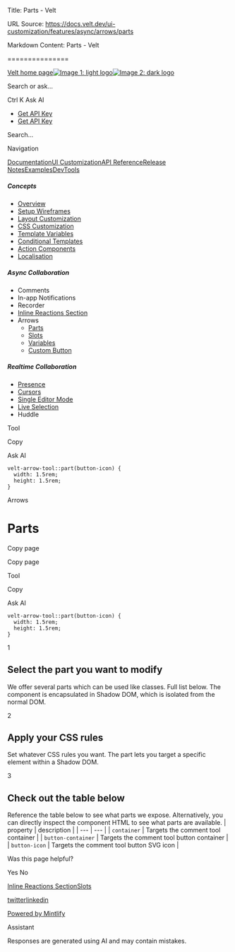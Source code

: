 Title: Parts - Velt

URL Source: https://docs.velt.dev/ui-customization/features/async/arrows/parts

Markdown Content:
Parts - Velt

===============

[Velt home page![Image 1: light logo](https://mintlify.s3.us-west-1.amazonaws.com/velt/velt-logo-big-light.png)![Image 2: dark logo](https://mintlify.s3.us-west-1.amazonaws.com/velt/velt-logo-big.png)](https://docs.velt.dev/)

Search or ask...

Ctrl K Ask AI

*   [Get API Key](https://console.velt.dev/)
*   [Get API Key](https://console.velt.dev/)

Search...

Navigation

[Documentation](https://docs.velt.dev/get-started/overview)[UI Customization](https://docs.velt.dev/ui-customization/overview)[API Reference](https://docs.velt.dev/api-reference/rest-apis/v2/organizations/add-organizations)[Release Notes](https://docs.velt.dev/release-notes/version-4/upgrade-guide)[Examples](https://velt.dev/examples)[DevTools](https://velt.dev/devtools)

##### Concepts

*   [Overview](https://docs.velt.dev/ui-customization/overview)
*   [Setup Wireframes](https://docs.velt.dev/ui-customization/setup)
*   [Layout Customization](https://docs.velt.dev/ui-customization/layout)
*   [CSS Customization](https://docs.velt.dev/ui-customization/styling)
*   [Template Variables](https://docs.velt.dev/ui-customization/template-variables)
*   [Conditional Templates](https://docs.velt.dev/ui-customization/conditional-templates)
*   [Action Components](https://docs.velt.dev/ui-customization/custom-action-component)
*   [Localisation](https://docs.velt.dev/ui-customization/localisation)

##### Async Collaboration

*   Comments  
*   In-app Notifications  
*   Recorder  
*   [Inline Reactions Section](https://docs.velt.dev/ui-customization/features/async/inline-reactions)
*   Arrows  
    *   [Parts](https://docs.velt.dev/ui-customization/features/async/arrows/parts)
    *   [Slots](https://docs.velt.dev/ui-customization/features/async/arrows/slots)
    *   [Variables](https://docs.velt.dev/ui-customization/features/async/arrows/variables)
    *   [Custom Button](https://docs.velt.dev/ui-customization/features/async/arrows/custom-button)

##### Realtime Collaboration

*   [Presence](https://docs.velt.dev/ui-customization/features/realtime/presence)
*   [Cursors](https://docs.velt.dev/ui-customization/features/realtime/cursors)
*   [Single Editor Mode](https://docs.velt.dev/ui-customization/features/realtime/single-editor-mode)
*   [Live Selection](https://docs.velt.dev/ui-customization/features/realtime/live-selection)
*   Huddle  

Tool

Copy

Ask AI

```
velt-arrow-tool::part(button-icon) {
  width: 1.5rem;
  height: 1.5rem;
}
```

Arrows

Parts
=====

Copy page

Copy page

Tool

Copy

Ask AI

```
velt-arrow-tool::part(button-icon) {
  width: 1.5rem;
  height: 1.5rem;
}
```

1

Select the part you want to modify
----------------------------------

We offer several parts which can be used like classes. Full list below. The component is encapsulated in Shadow DOM, which is isolated from the normal DOM.

2

Apply your CSS rules
--------------------

Set whatever CSS rules you want. The part lets you target a specific element within a Shadow DOM.

3

Check out the table below
-------------------------

Reference the table below to see what parts we expose. Alternatively, you can directly inspect the component HTML to see what parts are available.
| property | description |
| --- | --- |
| `container` | Targets the comment tool container |
| `button-container` | Targets the comment tool button container |
| `button-icon` | Targets the comment tool button SVG icon |

Was this page helpful?

Yes No

[Inline Reactions Section](https://docs.velt.dev/ui-customization/features/async/inline-reactions)[Slots](https://docs.velt.dev/ui-customization/features/async/arrows/slots)

[twitter](https://twitter.com/veltjs)[linkedin](https://www.linkedin.com/company/veltjs)

[Powered by Mintlify](https://mintlify.com/preview-request?utm_campaign=poweredBy&utm_medium=referral&utm_source=velt)

Assistant

Responses are generated using AI and may contain mistakes.
